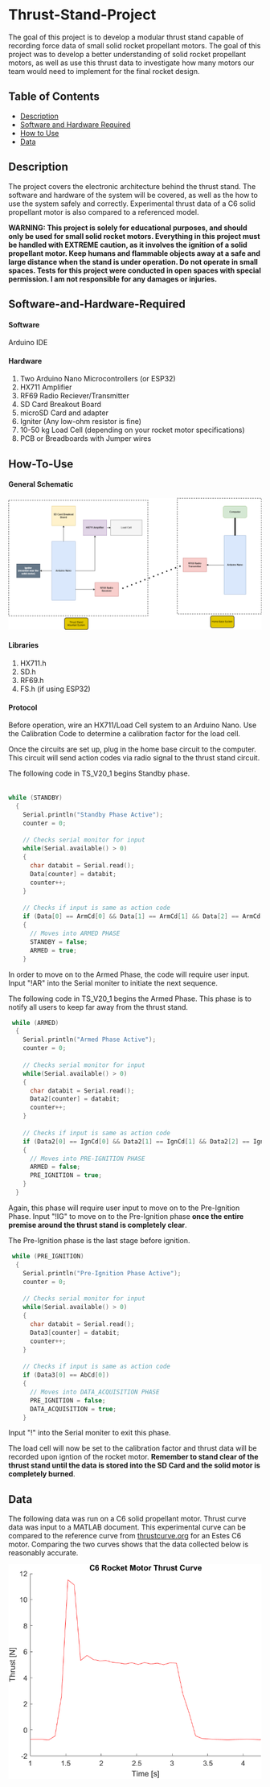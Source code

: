 # Thrust-Stand-Project

The goal of this project is to develop a modular thrust stand capable of recording force data of small solid rocket propellant motors. The goal of this project was to develop a better understanding of solid rocket propellant motors, as well as use this thrust data to investigate how many motors our team would need to implement for the final rocket design.

## Table of Contents

- [Description](#Description)
- [Software and Hardware Required](#Software-and-Hardware-Required)
- [How to Use](#How-To-Use)
- [Data](#Data)

## Description

The project covers the electronic architecture behind the thrust stand. The software and hardware of the system will be covered, as well as the how to use the system safely and correctly. Experimental thrust data of a C6 solid propellant motor is also compared to a referenced model.

**WARNING: This project is solely for educational purposes, and should only be used for small solid rocket motors. Everything in this project must be handled with EXTREME caution, as it involves the ignition of a solid propellant motor. Keep humans and flammable objects away at a safe and large distance when the stand is under operation. Do not operate in small spaces. Tests for this project were conducted in open spaces with special permission. I am not responsible for any damages or injuries.**

## Software-and-Hardware-Required

#### Software

Arduino IDE

#### Hardware

1. Two Arduino Nano Microcontrollers (or ESP32)
2. HX711 Amplifier
3. RF69 Radio Reciever/Transmitter
4. SD Card Breakout Board
5. microSD Card and adapter
6. Igniter (Any low-ohm resistor is fine)
7. 10-50 kg Load Cell (depending on your rocket motor specifications)
8. PCB or Breadboards with Jumper wires

## How-To-Use

#### General Schematic

![](Images/Thrust%20Stand%20Schematic.drawio.png)

#### Libraries

1. HX711.h
2. SD.h
3. RF69.h
4. FS.h (if using ESP32)

#### Protocol

Before operation, wire an HX711/Load Cell system to an Arduino Nano. Use the Calibration Code to determine a calibration factor for the load cell.

Once the circuits are set up, plug in the home base circuit to the computer. This circuit will send action codes via radio signal to the thrust stand circuit.

The following code in TS_V20_1 begins Standby phase.

```C++

while (STANDBY)
  {
    Serial.println("Standby Phase Active");
    counter = 0;

    // Checks serial monitor for input
    while(Serial.available() > 0)
    {
      char databit = Serial.read(); 
      Data[counter] = databit;      
      counter++;                    
    }

    // Checks if input is same as action code
    if (Data[0] == ArmCd[0] && Data[1] == ArmCd[1] && Data[2] == ArmCd[2])
    {
      // Moves into ARMED PHASE
      STANDBY = false;
      ARMED = true;
    } 
```
In order to move on to the Armed Phase, the code will require user input. Input "!AR" into the Serial moniter to initiate the next sequence.

The following code in TS_V20_1 begins the Armed Phase. This phase is to notify all users to keep far away from the thrust stand.

```C++
 while (ARMED)
  {
    Serial.println("Armed Phase Active");
    counter = 0;

    // Checks serial monitor for input
    while(Serial.available() > 0)
    {
      char databit = Serial.read();
      Data2[counter] = databit;
      counter++;
    }

    // Checks if input is same as action code
    if (Data2[0] == IgnCd[0] && Data2[1] == IgnCd[1] && Data2[2] == IgnCd[2])
    {
      // Moves into PRE-IGNITION PHASE
      ARMED = false;
      PRE_IGNITION = true;
    } 
  }
```

Again, this phase will require user input to move on to the Pre-Ignition Phase. Input "!IG" to move on to the Pre-Ignition phase **once the entire premise around the thrust stand is completely clear**.

The Pre-Ignition phase is the last stage before ignition.

```C++
 while (PRE_IGNITION)
  {
    Serial.println("Pre-Ignition Phase Active");
    counter = 0;

    // Checks serial monitor for input
    while(Serial.available() > 0)
    {
      char databit = Serial.read();
      Data3[counter] = databit;
      counter++;
    }
    
    // Checks if input is same as action code
    if (Data3[0] == AbCd[0])
    {
      // Moves into DATA_ACQUISITION PHASE
      PRE_IGNITION = false;
      DATA_ACQUISITION = true;
    } 
```

Input "!" into the Serial moniter to exit this phase.

The load cell will now be set to the calibration factor and thrust data will be recorded upon igntion of the rocket motor. **Remember to stand clear of the thrust stand until the data is stored into the SD Card and the solid motor is completely burned**.

## Data

The following data was run on a C6 solid propellant motor. Thrust curve data was input to a MATLAB document. This experimental curve can be compared to the reference curve from [thrustcurve.org](https://www.thrustcurve.org/motors/Estes/C6/) for an Estes C6 motor. Comparing the two curves shows that the data collected below is reasonably accurate.

![](Images/C6_Experimental_Curve.png)
